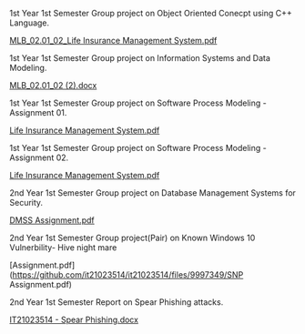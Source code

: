 1st Year 1st Semester Group project on Object Oriented Conecpt using C++ Language.

[MLB_02.01_02_Life Insurance Management System.pdf](https://github.com/it21023514/it21023514/files/9997334/MLB_02.01_02_Life.Insurance.Management.System.pdf)

1st Year 1st Semester Group project on Information Systems and Data Modeling.

[MLB_02.01_02 (2).docx](https://github.com/it21023514/it21023514/files/9997337/MLB_02.01_02.2.docx)

1st Year 1st Semester Group project on Software Process Modeling - Assignment 01.

[Life Insurance Management System.pdf](https://github.com/it21023514/it21023514/files/9997346/Life.Insurance.Management.System.pdf)

1st Year 1st Semester Group project on Software Process Modeling - Assignment 02.

[Life Insurance Management System.pdf](https://github.com/it21023514/it21023514/files/9997353/Life.Insurance.Management.System.pdf)

2nd Year 1st Semester Group project on Database Management Systems for Security.

[DMSS Assignment.pdf](https://github.com/it21023514/it21023514/files/9997310/DMSS_Assignment.pdf)

2nd Year 1st Semester Group project(Pair) on Known Windows 10 Vulnerbility- Hive night mare

[Assignment.pdf](https://github.com/it21023514/it21023514/files/9997349/SNP Assignment.pdf)

2nd Year 1st Semester Report on Spear Phishing attacks.

[IT21023514 - Spear Phishing.docx](https://github.com/it21023514/it21023514/files/9997355/IT21023514.-.Spear.Phishing.docx)
